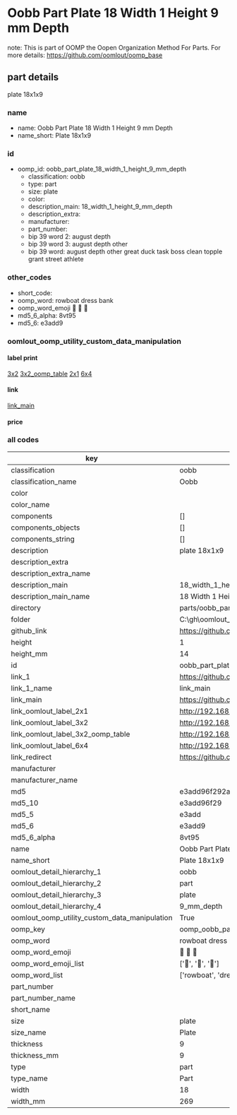 # Oobb Part Plate 18 Width 1 Height 9 mm Depth  

note: This is part of OOMP the Oopen Organization Method For Parts. For more details: https://github.com/oomlout/oomp_base

##  part details
  



plate 18x1x9



### name
* name: Oobb Part Plate 18 Width 1 Height 9 mm Depth
* name_short: Plate 18x1x9 
### id
* oomp_id: oobb_part_plate_18_width_1_height_9_mm_depth
  * classification: oobb
  * type: part
  * size: plate
  * color: 
  * description_main: 18_width_1_height_9_mm_depth
  * description_extra: 
  * manufacturer: 
  * part_number: 
  * bip 39 word 2: august depth
  * bip 39 word 3: august depth other
  * bip 39 word: august depth other great duck task boss clean topple grant street athlete

### other_codes
* short_code: 
* oomp_word: rowboat dress bank
* oomp_word_emoji :rowboat: :dress: :bank:
* md5_6_alpha: 8vt95
* md5_6: e3add9






### oomlout_oomp_utility_custom_data_manipulation
#### label print
[3x2](http://192.168.1.245:1112/?label=oomp%208vt95)
[3x2_oomp_table](http://192.168.1.108:1112/?label=oomp%208vt95)
[2x1](http://192.168.1.242:1112/?label=oomp%208vt95)
[6x4](http://192.168.1.55:1112/?label=oomp%208vt95)    

#### link

[link_main](https://github.com/oomlout/oomlout_oobb_version_4_generated_parts/tree/main/navigation_oomp/oobb/part/plate/18_width_1_height_9_mm_depth/part)                              

#### price







### all codes 
| key | value |  
| --- | --- |  
| classification | oobb |  
| classification_name | Oobb |  
| color |  |  
| color_name |  |  
| components | [] |  
| components_objects | [] |  
| components_string | [] |  
| description | plate 18x1x9 |  
| description_extra |  |  
| description_extra_name |  |  
| description_main | 18_width_1_height_9_mm_depth |  
| description_main_name | 18 Width 1 Height 9 mm Depth |  
| directory | parts/oobb_part_plate_18_width_1_height_9_mm_depth |  
| folder | C:\gh\oomlout_oobb_version_4_generated_parts\parts\oobb_part_plate_18_width_1_height_9_mm_depth |  
| github_link | https://github.com/oomlout/oomlout_oomp_part_src/tree/main/parts/oobb_part_plate_18_width_1_height_9_mm_depth |  
| height | 1 |  
| height_mm | 14 |  
| id | oobb_part_plate_18_width_1_height_9_mm_depth |  
| link_1 | https://github.com/oomlout/oomlout_oobb_version_4_generated_parts/tree/main/navigation_oomp/oobb/part/plate/18_width_1_height_9_mm_depth/part |  
| link_1_name | link_main |  
| link_main | https://github.com/oomlout/oomlout_oobb_version_4_generated_parts/tree/main/navigation_oomp/oobb/part/plate/18_width_1_height_9_mm_depth/part |  
| link_oomlout_label_2x1 | http://192.168.1.242:1112/?label=oomp%208vt95 |  
| link_oomlout_label_3x2 | http://192.168.1.245:1112/?label=oomp%208vt95 |  
| link_oomlout_label_3x2_oomp_table | http://192.168.1.108:1112/?label=oomp%208vt95 |  
| link_oomlout_label_6x4 | http://192.168.1.55:1112/?label=oomp%208vt95 |  
| link_redirect | https://github.com/oomlout/oomlout_oobb_version_4_generated_parts/tree/main/parts/oobb_plate_18_01_09 |  
| manufacturer |  |  
| manufacturer_name |  |  
| md5 | e3add96f292a43477821e6633a0ec879 |  
| md5_10 | e3add96f29 |  
| md5_5 | e3add |  
| md5_6 | e3add9 |  
| md5_6_alpha | 8vt95 |  
| name | Oobb Part Plate 18 Width 1 Height 9 mm Depth |  
| name_short | Plate 18x1x9  |  
| oomlout_detail_hierarchy_1 | oobb |  
| oomlout_detail_hierarchy_2 | part |  
| oomlout_detail_hierarchy_3 | plate |  
| oomlout_detail_hierarchy_4 | 9_mm_depth |  
| oomlout_oomp_utility_custom_data_manipulation | True |  
| oomp_key | oomp_oobb_part_plate_18_width_1_height_9_mm_depth |  
| oomp_word | rowboat dress bank |  
| oomp_word_emoji | :rowboat: :dress: :bank: |  
| oomp_word_emoji_list | [':rowboat:', ':dress:', ':bank:'] |  
| oomp_word_list | ['rowboat', 'dress', 'bank'] |  
| part_number |  |  
| part_number_name |  |  
| short_name |  |  
| size | plate |  
| size_name | Plate |  
| thickness | 9 |  
| thickness_mm | 9 |  
| type | part |  
| type_name | Part |  
| width | 18 |  
| width_mm | 269 |  
